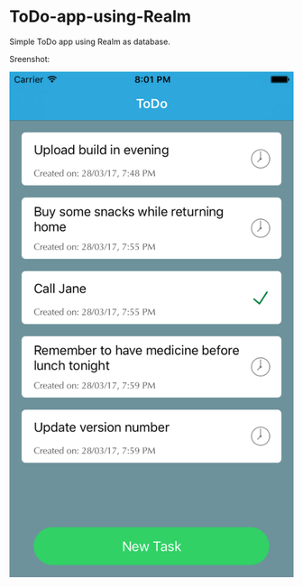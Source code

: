 # ToDo-app-using-Realm
Simple ToDo app using Realm as database.

Sreenshot: 

![alt tag](https://github.com/PravinNagargoje/ToDo-app-using-Realm/blob/master/ToDO/ToDo.png)
